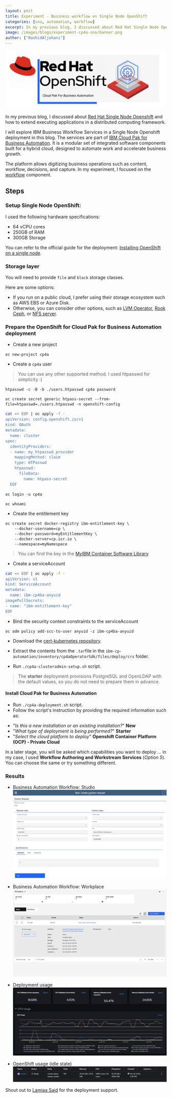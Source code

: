 ```yaml
---
layout: post
title: Experiment - Business workflow on Single Node OpenShift
categories: [sno, automation, workflow]
excerpt: In my previous blog, I discussed about Red Hat Single Node Openshift and how to extend executing applications in a distributed computing framework. I will explore IBM Business Workflow Services in a Single Node Openshift deployment in this blog. 
image: /images/blogs/experiment-cp4a-sno/banner.png
author: ["RashidAljohani"]
---
```



![](/images/blogs/experiment-cp4a-sno/banner.png)

In my previous blog, I discussed about [Red Hat Single Node Openshift](https://www.redhat.com/en/blog/meet-single-node-openshift-our-smallest-openshift-footprint-edge-architectures)  and how to extend executing applications in a distributed computing framework.


I will explore IBM Business Workflow Services in a Single Node Openshift deployment in this blog. The services are part of [IBM Cloud Pak for Business Automation](https://www.ibm.com/products/cloud-pak-for-business-automation). It is a modular set of integrated software components built for a hybrid cloud, designed to automate work and accelerate business growth.

The platform allows digitizing business operations such as content, workflow, decisions, and capture. In my experiment, I focused on the [workflow](https://www.ibm.com/docs/en/cloud-paks/cp-biz-automation/23.0.1?topic=capabilities-workflow) component.



## Steps

### Setup Single Node OpenShift:

I used the following hardware specifications:

* 64 vCPU cores
* 250GB of RAM
* 300GB Storage

You can refer to the official guide for the deployment: [Installing OpenShift on a single node](https://docs.openshift.com/container-platform/4.13/installing/installing_sno/install-sno-installing-sno.html).


### Storage layer

You will need to provide `file` and `block` storage classes.

Here are some options:

* If you run on a public cloud, I prefer using their storage ecosystem such as AWS EBS or Azure Disk.
* Otherwise, you can consider other options, such as [LVM Operator](https://github.com/openshift/lvm-operator), [Rook Ceph](https://github.com/rook/rook), or [NFS server](https://github.com/kubernetes-sigs/nfs-subdir-external-provisioner).


### Prepare the OpenShift for Cloud Pak for Business Automation deployment

* Create a new project

```
oc new-project cp4a
```

* Create a `cp4a` user

> You can use any other supported method. I used htpasswd for simplicity :)

```
htpasswd -c -B -b ./users.htpasswd cp4a password
```

```
oc create secret generic htpass-secret --from-file=htpasswd=./users.htpasswd -n openshift-config
```

```bash
cat << EOF | oc apply -f -
apiVersion: config.openshift.io/v1
kind: OAuth
metadata:
  name: cluster
spec:
  identityProviders:
  - name: my_htpasswd_provider 
    mappingMethod: claim 
    type: HTPasswd
    htpasswd:
      fileData:
        name: htpass-secret 
  EOF   
```

```
oc login -u cp4a
```

```
oc whoami
```

* Create the entitlement key

```
oc create secret docker-registry ibm-entitlement-key \
    --docker-username=cp \
    --docker-password=myEntitlementKey \
    --docker-server=cp.icr.io \
    --namespace=myNamespace
```

> You can find the key in the [MyIBM Container Software Library](https://myibm.ibm.com/products-services/containerlibrary)

* Create a serviceAccount

```bash
cat << EOF | oc apply -f -
apiVersion: v1
kind: ServiceAccount
metadata:
  name: ibm-cp4ba-anyuid
imagePullSecrets:
- name: "ibm-entitlement-key"
EOF 
```

* Bind the security context constraints to the serviceAccount

```
oc adm policy add-scc-to-user anyuid -z ibm-cp4ba-anyuid
```


* Download the [cert-kubernetes repository](https://www.ibm.com/links?url=https%3A%2F%2Fgithub.com%2FIBM%2Fcloud-pak%2Fraw%2Fmaster%2Frepo%2Fcase%2Fibm-cp-automation%2F5.0.0%2Fibm-cp-automation-5.0.0.tgz).

* Extract the contents from the `.tar`file in the `ibm-cp-automation/inventory/cp4aOperatorSdk/files/deploy/crs` folder.

* Run `./cp4a-clusteradmin-setup.sh` script.

> The **starter** deployment provisions PostgreSQL and OpenLDAP with the default values, so you do not need to prepare them in advance.

#### Install Cloud Pak for Business Automation

* Run `./cp4a-deployment.sh` script.
* Follow the script's instruction by providing the required information such as:

- "_Is this a new installation or an existing installation?_" **New**
- "_What type of deployment is being performed?_" **Starter**
- "_Select the cloud platform to deploy_" **Openshift Container Platform (OCP) - Private Cloud**

In a later stage, you will be asked which capabilities you want to deploy ... in my case, I used **Workflow Authoring and Workstream Services** (_Option 5_). You can choose the same or try something different.



### Results


* Business Automation Workflow: Studio
![](/images/blogs/experiment-cp4a-sno/cp4a-1.png)

* Business Automation Workflow: Workplace
![](/images/blogs/experiment-cp4a-sno/cp4a-2.png)

* Deployment usage
![](/images/blogs/experiment-cp4a-sno/cp4a-usage.png)

* OpenShift usage (idle state)
![](/images/blogs/experiment-cp4a-sno/ocp-usage.png)




Shout out to [Lamiaa Said](https://www.linkedin.com/in/lamiaa-said-elmahmoudy/) for the deployment support.